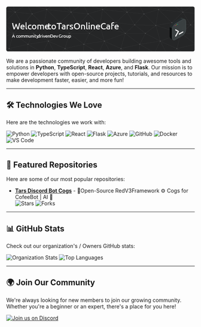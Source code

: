 ![Organization Banner](./github-header-image.png) <!-- Replace with your custom banner -->

We are a passionate community of developers building awesome tools and solutions in **Python**, **TypeScript**, **React**, **Azure**, and **Flask**. Our mission is to empower developers with open-source projects, tutorials, and resources to make development faster, easier, and more fun!

---

## 🛠️ Technologies We Love

Here are the technologies we work with:

![Python](https://img.shields.io/badge/Python-3776AB?style=for-the-badge&logo=python&logoColor=white)
![TypeScript](https://img.shields.io/badge/TypeScript-3178C6?style=for-the-badge&logo=typescript&logoColor=white)
![React](https://img.shields.io/badge/React-61DAFB?style=for-the-badge&logo=react&logoColor=black)
![Flask](https://img.shields.io/badge/Flask-000000?style=for-the-badge&logo=flask&logoColor=white)
![Azure](https://img.shields.io/badge/Azure-0089D6?style=for-the-badge&logo=microsoft-azure&logoColor=white)
![GitHub](https://img.shields.io/badge/GitHub-181717?style=for-the-badge&logo=github&logoColor=white)
![Docker](https://img.shields.io/badge/Docker-2496ED?style=for-the-badge&logo=docker&logoColor=white)
![VS Code](https://img.shields.io/badge/VS_Code-007ACC?style=for-the-badge&logo=visual-studio-code&logoColor=white)

---

## 🌟 Featured Repositories

Here are some of our most popular repositories:

- **[Tars Discord Bot Cogs](https://github.com/nottherealtar/TarsOnlineCogs)** - 👥Open-Source RedV3Framework ⚙️ Cogs for CofeeBot | AI 🤖  
  ![Stars](https://img.shields.io/github/stars/nottherealtar/TarsOnlineCogs?style=social)
  ![Forks](https://img.shields.io/github/forks/nottherealtar/TarsOnlineCogs?style=social)

---

## 📊 GitHub Stats

Check out our organization's / Owners GitHub stats:

![Organization Stats](https://github-readme-stats.vercel.app/api?username=nottherealtar&show_icons=true&theme=radical&count_private=true)
![Top Languages](https://github-readme-stats.vercel.app/api/top-langs/?username=nottherealtar&layout=compact&theme=radical)

---

## 🌍 Join Our Community
We're always looking for new members to join our growing community. Whether you're a beginner or an expert, there's a place for you here!

[![Join us on Discord](https://img.shields.io/badge/Discord-7289DA?style=for-the-badge&logo=discord&logoColor=white)](https://discord.gg/CsR9zECCQt)
